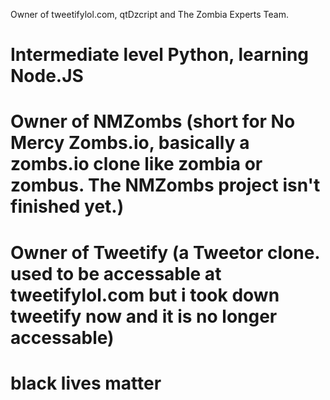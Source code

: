Owner of tweetifylol.com, qtDzcript and The Zombia Experts Team.

# Intermediate level Python, learning Node.JS

# Owner of NMZombs (short for No Mercy Zombs.io, basically a zombs.io clone like zombia or zombus. The NMZombs project isn't finished yet.)

# Owner of Tweetify (a Tweetor clone. used to be accessable at tweetifylol.com but i took down tweetify now and it is no longer accessable)

# black lives matter

